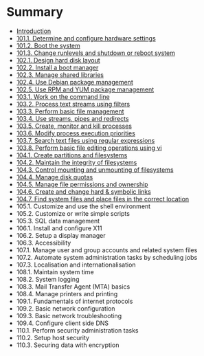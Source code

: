 # Summary

* [Introduction](README.md)
* [101.1. Determine and configure hardware settings](1011_determine_and_configure_hardware_settings.md)
* [101.2. Boot the system](1012_boot_the_system.md)
* [101.3. Change runlevels and shutdown or reboot system](1013_change_runlevels_and_shutdown_or_reboot_system.md)
* [102.1. Design hard disk layout](1021_design_hard_disk_layout.md)
* [102.2. Install a boot manager](1022_install_a_boot_manager.md)
* [102.3. Manage shared libraries](1023_manage_shared_libraries.md)
* [102.4. Use Debian package management](1024_use_debian_package_management.md)
* [102.5. Use RPM and YUM package management](1025_use_rpm_and_yum_package_management.md)
* [103.1. Work on the command line](1031_work_on_the_command_line.md)
* [103.2. Process text streams using filters](1032_process_text_streams_using_filters.md)
* [103.3. Perform basic file management](1033_perform_basic_file_management.md)
* [103.4. Use streams, pipes and redirects](1034_use_streams,_pipes_and_redirects.md)
* [103.5. Create, monitor and kill processes](1035_create,_monitor_and_kill_processes.md)
* [103.6. Modify process execution priorities](1036_modify_process_execution_priorities.md)
* [103.7. Search text files using regular expressions](1037_search_text_files_using_regular_expressions.md)
* [103.8. Perform basic file editing operations using vi](1038_perform_basic_file_editing_operations_using_vi.md)
* [104.1. Create partitions and filesystems](1041_create_partitions_and_filesystems.md)
* [104.2. Maintain the integrity of filesystems](1042_maintain_the_integrity_of_filesystems.md)
* [104.3. Control mounting and unmounting of filesystems](1043_control_mounting_and_unmounting_of_filesystems.md)
* [104.4. Manage disk quotas](1044_manage_disk_quotas.md)
* [104.5. Manage file permissions and ownership](1045_manage_file_permissions_and_ownership.md)
* [104.6. Create and change hard & symbolic links](1046_create_and_change_hard_&_symbolic_links.md)
* [104.7. Find system files and place files in the correct location](1047_find_system_files_and_place_files_in_the_correct_location.md)
* 105.1. Customize and use the shell environment
* 105.2. Customize or write simple scripts
* 105.3. SQL data management
* 106.1. Install and configure X11
* 106.2. Setup a display manager
* 106.3. Accessibility
* 107.1. Manage user and group accounts and related system files
* 107.2. Automate system administration tasks by scheduling jobs
* 107.3. Localisation and internationalisation
* 108.1. Maintain system time
* 108.2. System logging
* 108.3. Mail Transfer Agent (MTA) basics
* 108.4. Manage printers and printing
* 109.1. Fundamentals of internet protocols
* 109.2. Basic network configuration
* 109.3. Basic network troubleshooting
* 109.4. Configure client side DNS
* 110.1. Perform security administration tasks
* 110.2. Setup host security
* 110.3. Securing data with encryption

